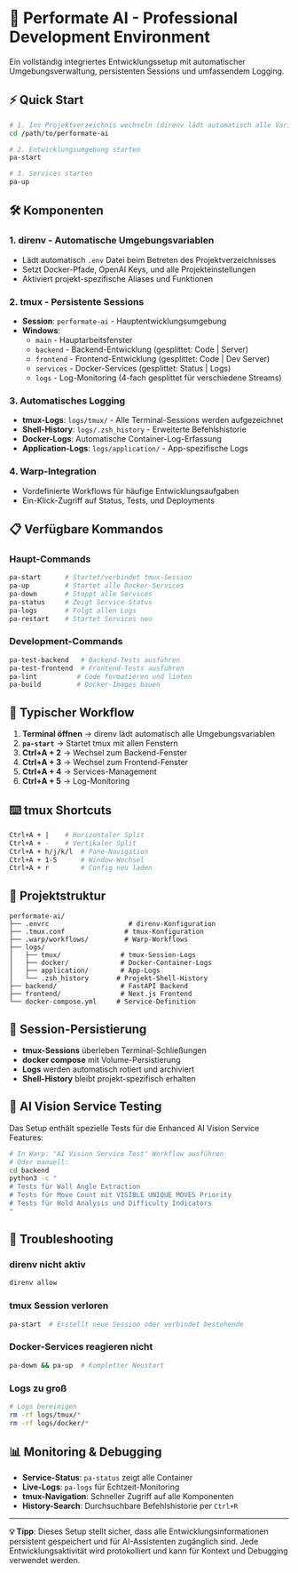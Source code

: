 # 🚀 Performate AI - Professional Development Environment

Ein vollständig integriertes Entwicklungssetup mit automatischer Umgebungsverwaltung, persistenten Sessions und umfassendem Logging.

## ⚡ Quick Start

```bash
# 1. Ins Projektverzeichnis wechseln (direnv lädt automatisch alle Variablen)
cd /path/to/performate-ai

# 2. Entwicklungsumgebung starten
pa-start

# 3. Services starten
pa-up
```

## 🛠️ Komponenten

### 1. **direnv** - Automatische Umgebungsvariablen
- Lädt automatisch `.env` Datei beim Betreten des Projektverzeichnisses
- Setzt Docker-Pfade, OpenAI Keys, und alle Projekteinstellungen
- Aktiviert projekt-spezifische Aliases und Funktionen

### 2. **tmux** - Persistente Sessions
- **Session**: `performate-ai` - Hauptentwicklungsumgebung
- **Windows**:
  - `main` - Hauptarbeitsfenster
  - `backend` - Backend-Entwicklung (gesplittet: Code | Server)
  - `frontend` - Frontend-Entwicklung (gesplittet: Code | Dev Server)
  - `services` - Docker-Services (gesplittet: Status | Logs)
  - `logs` - Log-Monitoring (4-fach gesplittet für verschiedene Streams)

### 3. **Automatisches Logging**
- **tmux-Logs**: `logs/tmux/` - Alle Terminal-Sessions werden aufgezeichnet
- **Shell-History**: `logs/.zsh_history` - Erweiterte Befehlshistorie
- **Docker-Logs**: Automatische Container-Log-Erfassung
- **Application-Logs**: `logs/application/` - App-spezifische Logs

### 4. **Warp-Integration**
- Vordefinierte Workflows für häufige Entwicklungsaufgaben
- Ein-Klick-Zugriff auf Status, Tests, und Deployments

## 📋 Verfügbare Kommandos

### Haupt-Commands
```bash
pa-start      # Startet/verbindet tmux-Session
pa-up         # Startet alle Docker-Services
pa-down       # Stoppt alle Services
pa-status     # Zeigt Service-Status
pa-logs       # Folgt allen Logs
pa-restart    # Startet Services neu
```

### Development-Commands
```bash
pa-test-backend   # Backend-Tests ausführen
pa-test-frontend  # Frontend-Tests ausführen
pa-lint          # Code formatieren und linten
pa-build         # Docker-Images bauen
```

## 🎯 Typischer Workflow

1. **Terminal öffnen** → direnv lädt automatisch alle Umgebungsvariablen
2. **`pa-start`** → Startet tmux mit allen Fenstern
3. **Ctrl+A + 2** → Wechsel zum Backend-Fenster
4. **Ctrl+A + 3** → Wechsel zum Frontend-Fenster
5. **Ctrl+A + 4** → Services-Management
6. **Ctrl+A + 5** → Log-Monitoring

## ⌨️ tmux Shortcuts

```bash
Ctrl+A + |    # Horizontaler Split
Ctrl+A + -    # Vertikaler Split
Ctrl+A + h/j/k/l  # Pane-Navigation
Ctrl+A + 1-5      # Window-Wechsel
Ctrl+A + r        # Config neu laden
```

## 📂 Projektstruktur

```
performate-ai/
├── .envrc                    # direnv-Konfiguration
├── .tmux.conf               # tmux-Konfiguration
├── .warp/workflows/         # Warp-Workflows
├── logs/
│   ├── tmux/               # tmux-Session-Logs
│   ├── docker/             # Docker-Container-Logs
│   ├── application/        # App-Logs
│   └── .zsh_history       # Projekt-Shell-History
├── backend/                # FastAPI Backend
├── frontend/               # Next.js Frontend
└── docker-compose.yml     # Service-Definition
```

## 🔄 Session-Persistierung

- **tmux-Sessions** überleben Terminal-Schließungen
- **docker compose** mit Volume-Persistierung
- **Logs** werden automatisch rotiert und archiviert
- **Shell-History** bleibt projekt-spezifisch erhalten

## 🧪 AI Vision Service Testing

Das Setup enthält spezielle Tests für die Enhanced AI Vision Service Features:

```bash
# In Warp: "AI Vision Service Test" Workflow ausführen
# Oder manuell:
cd backend
python3 -c "
# Tests für Wall Angle Extraction
# Tests für Move Count mit VISIBLE UNIQUE MOVES Priority
# Tests für Hold Analysis und Difficulty Indicators
"
```

## 🚨 Troubleshooting

### direnv nicht aktiv
```bash
direnv allow
```

### tmux Session verloren
```bash
pa-start  # Erstellt neue Session oder verbindet bestehende
```

### Docker-Services reagieren nicht
```bash
pa-down && pa-up  # Kompletter Neustart
```

### Logs zu groß
```bash
# Logs bereinigen
rm -rf logs/tmux/*
rm -rf logs/docker/*
```

## 📊 Monitoring & Debugging

- **Service-Status**: `pa-status` zeigt alle Container
- **Live-Logs**: `pa-logs` für Echtzeit-Monitoring
- **tmux-Navigation**: Schneller Zugriff auf alle Komponenten
- **History-Search**: Durchsuchbare Befehlshistorie per `Ctrl+R`

---

**💡 Tipp**: Dieses Setup stellt sicher, dass alle Entwicklungsinformationen persistent gespeichert und für AI-Assistenten zugänglich sind. Jede Entwicklungsaktivität wird protokolliert und kann für Kontext und Debugging verwendet werden.